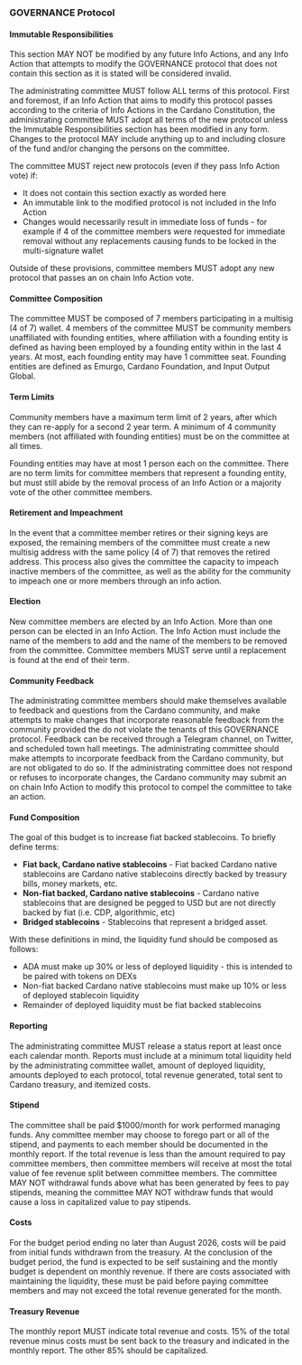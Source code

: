 ### GOVERNANCE Protocol

#### Immutable Responsibilities

This section MAY NOT be modified by any future Info Actions, and any Info Action that attempts to modify the GOVERNANCE protocol that does not contain this section as it is stated will be considered invalid.

The administrating committee MUST follow ALL terms of this protocol. First and foremost, if an Info Action that aims to modify this protocol passes according to the criteria of Info Actions in the Cardano Constitution, the administrating committee MUST adopt all terms of the new protocol unless the Immutable Responsibilities section has been modified in any form. Changes to the protocol MAY include anything up to and including closure of the fund and/or changing the persons on the committee.

The committee MUST reject new protocols (even if they pass Info Action vote) if:
* It does not contain this section exactly as worded here
* An immutable link to the modified protocol is not included in the Info Action
* Changes would necessarily result in immediate loss of funds - for example if 4 of the committee members were requested for immediate removal without any replacements causing funds to be locked in the multi-signature wallet

Outside of these provisions, committee members MUST adopt any new protocol that passes an on chain Info Action vote.

#### Committee Composition

The committee MUST be composed of 7 members participating in a multisig (4 of 7) wallet. 4 members of the committee MUST be community members unaffiliated with founding entities, where affiliation with a founding entity is defined as having been employed by a founding entity within in the last 4 years. At most, each founding entity may have 1 committee seat. Founding entities are defined as Emurgo, Cardano Foundation, and Input Output Global.

#### Term Limits

Community members have a maximum term limit of 2 years, after which they can re-apply for a second 2 year term. A minimum of 4 community members (not affiliated with founding entities) must be on the committee at all times.

Founding entities may have at most 1 person each on the committee. There are no term limits for committee members that represent a founding entity, but must still abide by the removal process of an Info Action or a majority vote of the other committee members.

#### Retirement and Impeachment

In the event that a committee member retires or their signing keys are exposed, the remaining members of the committee must create a new multisig address with the same policy (4 of 7) that removes the retired address. This process also gives the committee the capacity to impeach inactive members of the committee, as well as the ability for the community to impeach one or more members through an info action.

#### Election

New committee members are elected by an Info Action. More than one person can be elected in an Info Action. The Info Action must include the name of the members to add and the name of the members to be removed from the committee. Committee members MUST serve until a replacement is found at the end of their term.

#### Community Feedback

The administrating committee members should make themselves available to feedback and questions from the Cardano community, and make attempts to make changes that incorporate reasonable feedback from the community provided the do not violate the tenants of this GOVERNANCE protocol. Feedback can be received through a Telegram channel, on Twitter, and scheduled town hall meetings. The administrating committee should make attempts to incorporate feedback from the Cardano community, but are not obligated to do so. If the administrating committee does not respond or refuses to incorporate changes, the Cardano community may submit an on chain Info Action to modify this protocol to compel the committee to take an action.

#### Fund Composition

The goal of this budget is to increase fiat backed stablecoins. To briefly define terms:

* **Fiat back, Cardano native stablecoins** - Fiat backed Cardano native stablecoins are Cardano native stablecoins directly backed by treasury bills, money markets, etc.
* **Non-fiat backed, Cardano native stablecoins** - Cardano native stablecoins that are designed be pegged to USD but are not directly backed by fiat (i.e. CDP, algorithmic, etc)
* **Bridged stablecoins** - Stablecoins that represent a bridged asset.

With these definitions in mind, the liquidity fund should be composed as follows:
* ADA must make up 30% or less of deployed liquidity - this is intended to be paired with tokens on DEXs
* Non-fiat backed Cardano native stablecoins must make up 10% or less of deployed stablecoin liquidity
* Remainder of deployed liquidity must be fiat backed stablecoins

#### Reporting

The administrating committee MUST release a status report at least once each calendar month. Reports must include at a minimum total liquidity held by the administrating committee wallet, amount of deployed liquidity, amounts deployed to each protocol, total revenue generated, total sent to Cardano treasury, and itemized costs.

#### Stipend

The committee shall be paid $1000/month for work performed managing funds. Any committee member may choose to forego part or all of the stipend, and payments to each member should be documented in the monthly report. If the total revenue is less than the amount required to pay committee members, then committee members will receive at most the total value of fee revenue split between committee members. The committee MAY NOT withdrawal funds above what has been generated by fees to pay stipends, meaning the committee MAY NOT withdraw funds that would cause a loss in capitalized value to pay stipends.

#### Costs

For the budget period ending no later than August 2026, costs will be paid from initial funds withdrawn from the treasury. At the conclusion of the budget period, the fund is expected to be self sustaining and the montly budget is dependent on monthly revenue. If there are costs associated with maintaining the liquidity, these must be paid before paying committee members and may not exceed the total revenue generated for the month.

#### Treasury Revenue

The monthly report MUST indicate total revenue and costs. 15% of the total revenue minus costs must be sent back to the treasury and indicated in the monthly report. The other 85% should be capitalized.